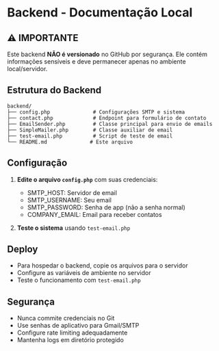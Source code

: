 # Backend - Documentação Local

## ⚠️ IMPORTANTE
Este backend **NÃO é versionado** no GitHub por segurança. Ele contém informações sensíveis e deve permanecer apenas no ambiente local/servidor.

## Estrutura do Backend

```
backend/
├── config.php              # Configurações SMTP e sistema
├── contact.php             # Endpoint para formulário de contato
├── EmailSender.php         # Classe principal para envio de emails
├── SimpleMailer.php        # Classe auxiliar de email
├── test-email.php          # Script de teste de email
└── README.md              # Este arquivo
```

## Configuração

1. **Edite o arquivo `config.php`** com suas credenciais:
   - SMTP_HOST: Servidor de email
   - SMTP_USERNAME: Seu email
   - SMTP_PASSWORD: Senha de app (não a senha normal)
   - COMPANY_EMAIL: Email para receber contatos

2. **Teste o sistema** usando `test-email.php`

## Deploy

- Para hospedar o backend, copie os arquivos para o servidor
- Configure as variáveis de ambiente no servidor
- Teste o funcionamento com `test-email.php`

## Segurança

- Nunca commite credenciais no Git
- Use senhas de aplicativo para Gmail/SMTP
- Configure rate limiting adequadamente
- Mantenha logs em diretório protegido
